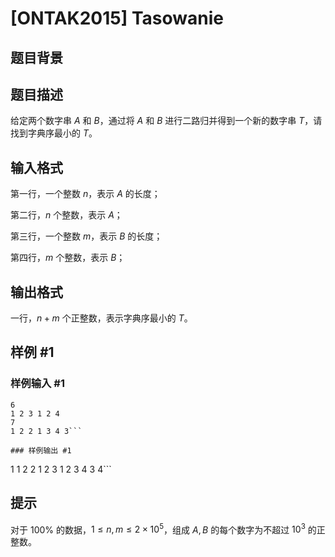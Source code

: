 # [ONTAK2015] Tasowanie

## 题目背景



## 题目描述

给定两个数字串 $A$ 和 $B$，通过将 $A$ 和 $B$ 进行二路归并得到一个新的数字串 $T$，请找到字典序最小的 $T$。

## 输入格式

第一行，一个整数 $n$，表示 $A$ 的长度；

第二行，$n$ 个整数，表示 $A$；

第三行，一个整数 $m$，表示 $B$ 的长度；

第四行，$m$ 个整数，表示 $B$；

## 输出格式

一行，$n + m$ 个正整数，表示字典序最小的 $T$。

## 样例 #1

### 样例输入 #1
```
6
1 2 3 1 2 4
7
1 2 2 1 3 4 3```

### 样例输出 #1

```
1 1 2 2 1 2 3 1 2 3 4 3 4```

## 提示

对于 $100\%$ 的数据，$1 \leq n, m \leq 2 \times 10^5$，组成 $A, B$ 的每个数字为不超过 $10^3$ 的正整数。

